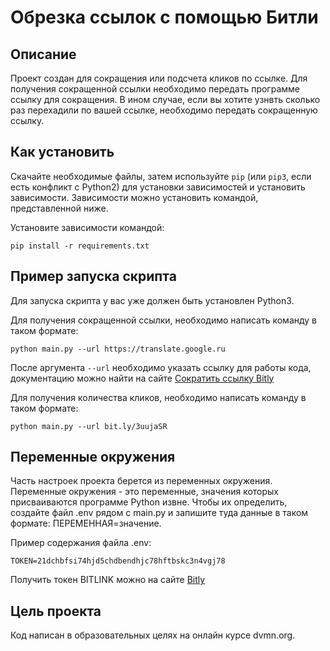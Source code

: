 # Обрезка ссылок с помощью Битли
## Описание
Проект создан для сокращения или подсчета кликов по ссылке. Для получения сокращенной ссылки необходимо передать программе ссылку для сокращения. В ином случае, если вы хотите узнвть сколько раз перехадили по вашей ссылке, необходимо передать сокращенную ссылку.

## Как установить
Скачайте необходимые файлы, затем используйте `pip` (или `pip3`, если есть конфликт с Python2) для установки зависимостей и установить зависимости. Зависимости можно установить командой, представленной ниже.

Установите зависимости командой:

```
pip install -r requirements.txt
```

## Пример запуска скрипта
Для запуска скрипта у вас уже должен быть установлен Python3.

Для получения сокращенной ссылки, необходимо написать команду в таком формате:

```
python main.py --url https://translate.google.ru
```
После аргумента `--url` необходимо указать ссылку для работы кода, документацию можно найти на сайте [Сократить ссылку Bitly](https://gist.github.com/dvmn-tasks/58f5fdf7b8eb61ea4ed1b528b74d1ab5)

Для получения количества кликов, необходимо написать команду в таком формате:
```
python main.py --url bit.ly/3uujaSR
```

## Переменные окружения
Часть настроек проекта берется из переменных окружения. Переменные окружения - это переменные, значения которых присваиваются программе Python извне. Чтобы их определить, создайте файл .env рядом с main.py и запишите туда данные в таком формате: ПЕРЕМЕННАЯ=значение.

Пример содержания файла .env:
```
TOKEN=21dchbfsi74hjd5chdbendhjc78hftbskc3n4vgj78
```
Получить токен BITLINK можно на сайте [Bitly](https://app.bitly.com/Bn5n7bjzgfd/onboard/)

## Цель проекта
Код написан в образовательных целях на онлайн курсе dvmn.org.